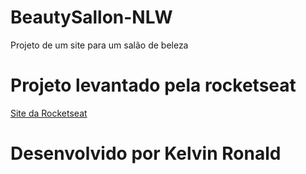 # BeautySallon-NLW
Projeto de um site para um salão de beleza

# Projeto levantado pela rocketseat
<a href="https://rocketseat.com">Site da Rocketseat</a>

# Desenvolvido por Kelvin Ronald
